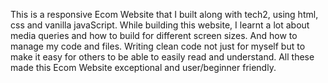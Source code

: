 This is a responsive Ecom Website that I built along with tech2, using html, css and vanilla javaScript. While building this website, I learnt a lot about media queries and how to build for different screen sizes. And how to manage my code and files. 
Writing clean code not just for myself but to make it easy for others to be able to easily read and understand. All these made this Ecom Website exceptional and user/beginner friendly.
